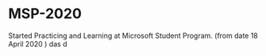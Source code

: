 # MSP-2020
Started Practicing and Learning at Microsoft Student Program. (from date 18 April 2020 )
das
d
